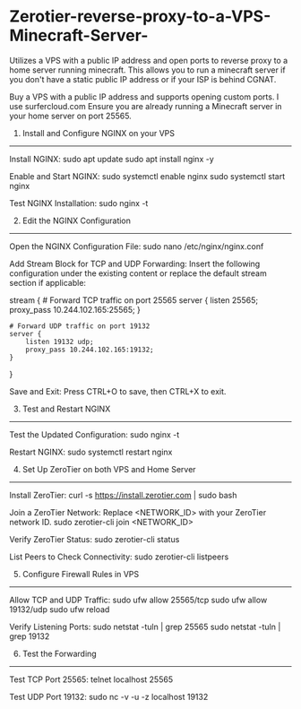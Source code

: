 # Zerotier-reverse-proxy-to-a-VPS-Minecraft-Server-
Utilizes a VPS with a public IP address and open ports to reverse proxy to a home server running minecraft. This allows you to run a minecraft server if you don't have a static public IP address or if your ISP is behind CGNAT.

Buy a VPS with a public IP address and supports opening custom ports. I use surfercloud.com
Ensure you are already running a Minecraft server in your home server on port 25565.


1. Install and Configure NGINX on your VPS
--------------------------------

Install NGINX:
sudo apt update
sudo apt install nginx -y

Enable and Start NGINX:
sudo systemctl enable nginx
sudo systemctl start nginx

Test NGINX Installation:
sudo nginx -t


2. Edit the NGINX Configuration
--------------------------------

Open the NGINX Configuration File:
sudo nano /etc/nginx/nginx.conf

Add Stream Block for TCP and UDP Forwarding:
Insert the following configuration under the existing content or replace the default stream section if applicable:

stream {
    # Forward TCP traffic on port 25565
    server {
        listen 25565;
        proxy_pass 10.244.102.165:25565;
    }

    # Forward UDP traffic on port 19132
    server {
        listen 19132 udp;
        proxy_pass 10.244.102.165:19132;
    }
}

Save and Exit:
Press CTRL+O to save, then CTRL+X to exit.


3. Test and Restart NGINX
--------------------------

Test the Updated Configuration:
sudo nginx -t

Restart NGINX:
sudo systemctl restart nginx


4. Set Up ZeroTier on both VPS and Home Server
-------------------

Install ZeroTier:
curl -s https://install.zerotier.com | sudo bash

Join a ZeroTier Network:
Replace <NETWORK_ID> with your ZeroTier network ID.
sudo zerotier-cli join <NETWORK_ID>

Verify ZeroTier Status:
sudo zerotier-cli status

List Peers to Check Connectivity:
sudo zerotier-cli listpeers


5. Configure Firewall Rules in VPS
----------------------------

Allow TCP and UDP Traffic:
sudo ufw allow 25565/tcp
sudo ufw allow 19132/udp
sudo ufw reload

Verify Listening Ports:
sudo netstat -tuln | grep 25565
sudo netstat -tuln | grep 19132


6. Test the Forwarding
-----------------------

Test TCP Port 25565:
telnet localhost 25565

Test UDP Port 19132:
sudo nc -v -u -z localhost 19132
